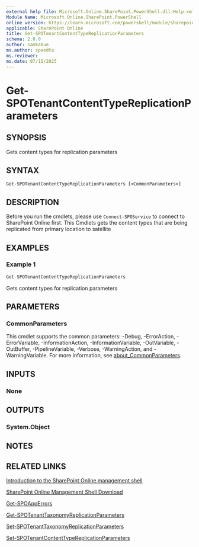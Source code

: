 ```yaml
---
external help file: Microsoft.Online.SharePoint.PowerShell.dll-Help.xml
Module Name: Microsoft.Online.SharePoint.PowerShell
online version: https://learn.microsoft.com/powershell/module/sharepoint-online/get-spotenantcontenttypereplicationparameters
applicable: SharePoint Online
title: Get-SPOTenantContentTypeReplicationParameters
schema: 2.0.0
author: samkabue
ms.author: speedta
ms.reviewer:
ms.date: 07/15/2025
---
```


# Get-SPOTenantContentTypeReplicationParameters

## SYNOPSIS

Gets content types for replication parameters

## SYNTAX

```
Get-SPOTenantContentTypeReplicationParameters [<CommonParameters>]
```

## DESCRIPTION

Before you run the cmdlets, please use `Connect-SPOService` to connect to SharePoint Online first.
This Cmdlets gets the content types that are being replicated from primary location to satellite

## EXAMPLES

### Example 1

```powershell
Get-SPOTenantContentTypeReplicationParameters
```

Gets content types for replication parameters

## PARAMETERS

### CommonParameters

This cmdlet supports the common parameters: -Debug, -ErrorAction, -ErrorVariable, -InformationAction, -InformationVariable, -OutVariable, -OutBuffer, -PipelineVariable, -Verbose, -WarningAction, and -WarningVariable. For more information, see [about_CommonParameters](https://go.microsoft.com/fwlink/?LinkID=113216).

## INPUTS

### None

## OUTPUTS

### System.Object

## NOTES

## RELATED LINKS

[Introduction to the SharePoint Online management shell](https://support.office.com/en-us/article/introduction-to-the-sharepoint-online-management-shell-c16941c3-19b4-4710-8056-34c034493429)

[SharePoint Online Management Shell Download](https://www.microsoft.com/en-US/download/details.aspx?id=35588)

[Get-SPOAppErrors](Get-SPOAppErrors.md)

[Get-SPOTenantTaxonomyReplicationParameters](Get-SPOTenantTaxonomyReplicationParameters.md)

[Set-SPOTenantTaxonomyReplicationParameters](Set-SPOTenantTaxonomyReplicationParameters.md)

[Set-SPOTenantContentTypeReplicationParameters](Set-SPOTenantContentTypeReplicationParameters.md)
